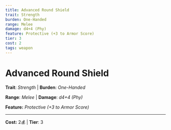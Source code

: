 ```yaml
---
title: Advanced Round Shield
trait: Strength
burden: One-Handed
range: Melee
damage: d4+4 (Phy)
feature: Protective (+3 to Armor Score)
tier: 3
cost: 2
tags: weapon
---
```

# Advanced Round Shield

**Trait**: _Strength_ | **Burden**: _One-Handed_

**Range**: _Melee_ | **Damage**: _d4+4 (Phy)_

**Feature:** _Protective (+3 to Armor Score)_

___
**Cost:** 2💰 | **Tier**: 3

